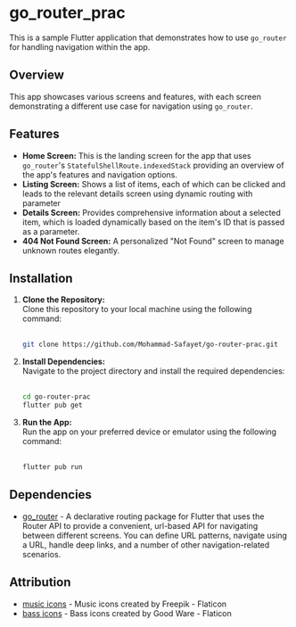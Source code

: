 # go_router_prac

This is a sample Flutter application that demonstrates how to use `go_router` for handling navigation within the app.

## Overview

This app showcases various screens and features, with each screen demonstrating a different use case for navigation using `go_router`.

## Features

- **Home Screen:** This is the landing screen for the app that uses `go_router`'s `StatefulShellRoute.indexedStack` providing an overview of the app's features and navigation options.
- **Listing Screen:** Shows a list of items, each of which can be clicked and leads to the relevant details screen using dynamic routing with parameter
- **Details Screen:** Provides comprehensive information about a selected item, which is loaded dynamically based on the item's ID that is passed as a parameter.
- **404 Not Found Screen:** A personalized "Not Found" screen to manage unknown routes elegantly.

## Installation
1. **Clone the Repository:** <br />Clone this repository to your local machine using the following command:<br /><br />
    ```bash
    git clone https://github.com/Mohammad-Safayet/go-router-prac.git
    ```
2. **Install Dependencies:**<br />Navigate to the project directory and install the required dependencies:<br /><br />
    ```bash
    cd go-router-prac
    flutter pub get
    ```
3. **Run the App:**<br />Run the app on your preferred device or emulator using the following command:<br /><br />
    ```bash
    flutter pub run
    ```

## Dependencies
- [go_router](https://pub.dev/packages/go_router) - A declarative routing package for Flutter that uses the Router API to provide a convenient, url-based API for navigating between different screens. You can define URL patterns, navigate using a URL, handle deep links, and a number of other navigation-related scenarios.

## Attribution
- [music icons](https://www.flaticon.com/free-icons/music) - Music icons created by Freepik - Flaticon
- [bass icons](https://www.flaticon.com/free-icons/bass) - Bass icons created by Good Ware - Flaticon

